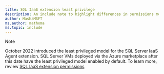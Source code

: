 ```yaml
---
title: SQL IaaS extension least privilege 
description: An include note to highlight differences in permissions models added for SQL VM in October 2022. 
author: MashaMSFT
ms.author: mathoma
ms.topic: include
---
```


> [!NOTE]
> October 2022 introduced the least privileged model for the SQL Server IaaS Agent extension. SQL Server VMs deployed via the Azure marketplace after this date have the least privileged model enabled by default. To learn more, review [SQL IaaS extension permissions](../virtual-machines/windows/sql-server-iaas-agent-extension-automate-management.md#permissions)

